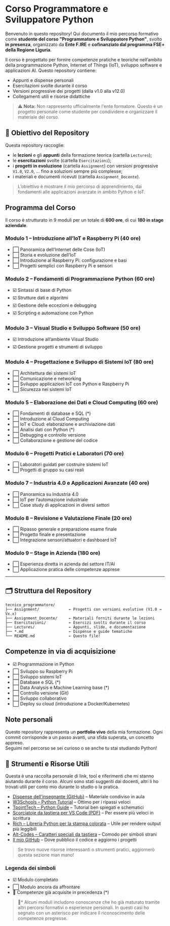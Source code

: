# Corso Programmatore e Sviluppatore Python

Benvenuto in questo repository! Qui documento il mio percorso formativo come **studente del corso "Programmatore e Sviluppatore Python"**, svolto **in presenza**, organizzato da **Ente F.IRE** e **cofinanziato dal programma FSE+ della Regione Liguria**.

Il corso è progettato per fornire competenze pratiche e teoriche nell’ambito della programmazione Python, Internet of Things (IoT), sviluppo software e applicazioni AI. Questo repository contiene:

- Appunti e dispense personali
- Esercitazioni svolte durante il corso
- Versioni progressive dei progetti (dalla v1.0 alla v12.0)
- Collegamenti utili e risorse didattiche

> ⚠️ **Nota:** Non rappresento ufficialmente l'ente formatore. Questo è un progetto personale come studente per condividere e organizzare il materiale del corso.

## 🎯 Obiettivo del Repository

Questa repository raccoglie:
- le **lezioni** e gli **appunti** della formazione teorica (cartella `Lectures`);
- le **esercitazioni** svolte (cartella `Esercitazioni`);
- i **progetti in evoluzione** (cartella `Assignment`) con versioni progressive `V1.0`, `V2.0`, … fino a soluzioni sempre più complesse;
- i materiali e documenti ricevuti (cartella `Assignment_Docente`).

> L’obiettivo è mostrare il mio percorso di apprendimento, dai fondamenti alle applicazioni avanzate in ambito Python e IoT.


## Programma del Corso

Il corso è strutturato in 9 moduli per un totale di **600 ore**, di cui **180 in stage aziendale**.

### Modulo 1 – Introduzione all’IoT e Raspberry Pi (40 ore)
- ⬜ Panoramica dell’Internet delle Cose (IoT)
- ⬜ Storia e evoluzione dell’IoT
- ⬜ Introduzione al Raspberry Pi: configurazione e basi
- ⬜ Progetti semplici con Raspberry Pi e sensori

### Modulo 2 – Fondamenti di Programmazione Python (60 ore)
- ☑️ Sintassi di base di Python
- ☑️ Strutture dati e algoritmi
- ☑️ Gestione delle eccezioni e debugging
- ☑️ Scripting e automazione con Python

### Modulo 3 – Visual Studio e Sviluppo Software (50 ore)
- ☑️ Introduzione all’ambiente Visual Studio
- ☑️ Gestione progetti e strumenti di sviluppo

### Modulo 4 – Progettazione e Sviluppo di Sistemi IoT (80 ore)
- ⬜ Architettura dei sistemi IoT
- ⬜ Comunicazione e networking
- ⬜ Sviluppo applicazioni IoT con Python e Raspberry Pi
- ⬜ Sicurezza nei sistemi IoT

### Modulo 5 – Elaborazione dei Dati e Cloud Computing (60 ore)
- ⬜ Fondamenti di database e SQL (*)
- ⬜ Introduzione al Cloud Computing
- ⬜ IoT e Cloud: elaborazione e archiviazione dati
- ⬜ Analisi dati con Python (*)
- ⬜ Debugging e controllo versione
- ⬜ Collaborazione e gestione del codice

### Modulo 6 – Progetti Pratici e Laboratori (70 ore)
- ⬜ Laboratori guidati per costruire sistemi IoT
- ⬜ Progetti di gruppo su casi reali

### Modulo 7 – Industria 4.0 e Applicazioni Avanzate (40 ore)
- ⬜ Panoramica su Industria 4.0
- ⬜ IoT per l’automazione industriale
- ⬜ Case study di applicazioni in diversi settori

### Modulo 8 – Revisione e Valutazione Finale (20 ore)
- ⬜ Ripasso generale e preparazione esame finale
- ⬜ Progetto finale e presentazione
- ⬜ Integrazione sensori/attuatori e dashboard IoT

### Modulo 9 – Stage in Azienda (180 ore)
- ⬜ Esperienza diretta in azienda del settore IT/AI
- ⬜ Applicazione pratica delle competenze apprese

---

## 🗂️ Struttura del Repository

```
tecnico_programmatore/
├── Assignment/             ← Progetti con versioni evolutive (V1.0 → Vx.x)
├── Assignment_Docente/     ← Materiali forniti durante le lezioni
├── Esercitazioni/          ← Esercizi svolti durante il corso
├── Lectures/               ← Appunti, slide, e documentazione
├── *.md                    ← Dispense e guide tematiche
└── README.md               ← Questo file!
```

## Competenze in via di acquisizione

- ☑️ Programmazione in Python
- ⬜ Sviluppo su Raspberry Pi
- ⬜ Sviluppo sistemi IoT
- ⬜ Database e SQL (*)
- ⬜ Data Analysis e Machine Learning base (*)
- ⬜ Controllo versione (Git)
- ⬜ Sviluppo collaborativo
- ⬜ Deploy su cloud (introduzione a Docker/Kubernetes)

## Note personali

Questo repository rappresenta un **portfolio vivo** della mia formazione. Ogni commit corrisponde a un passo avanti, una sfida superata, un concetto appreso.  
Seguimi nel percorso se sei curioso o se anche tu stai studiando Python!



## 🧰 Strumenti e Risorse Utili

Questa è una raccolta personale di link, tool e riferimenti che mi stanno aiutando durante il corso. Alcuni sono stati suggeriti dai docenti, altri li ho trovati utili per conto mio durante lo studio o la pratica.

- [Dispense dell'insegnante (GitHub)](https://github.com/delectablerec/python-2025/tree/main) – Materiale condiviso in aula
- [W3Schools – Python Tutorial](https://www.w3schools.com/python/default.asp) – Ottimo per i ripassi veloci
- [TpointTech – Python Guide](https://www.tpointtech.com/python-tutorial) – Tutorial ben spiegati e schematici
- [Scorciatoie da tastiera per VS Code (PDF)](https://code.visualstudio.com/shortcuts/keyboard-shortcuts-windows.pdf) – Per essere più veloci in scrittura
- [Rich – Libreria Python per la stampa colorata](http://rich.readthedocs.io/en/stable/) – Utile per rendere output più leggibili
- [Alt-Codes – Caratteri speciali da tastiera](https://www.alt-codes.net/) – Comodo per simboli strani
- [Il mio GitHub](https://github.com/FabriceGhislain7) – Dove pubblico il codice e aggiorno i progetti

> Se trovo nuove risorse interessanti o strumenti pratici, aggiornerò questa sezione man mano!


### Legenda dei simboli

- ☑️ Modulo completato
- ⬜ Modulo ancora da affrontare
- 🔷 Competenze già acquisite in precedenza (*)

> 🔷* Alcuni moduli includono conoscenze che ho già maturato tramite altri percorsi formativi o esperienze personali. In questi casi ho segnato con un asterisco per indicare il riconoscimento delle competenze pregresse.
